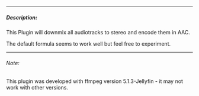 
---


##### Description:

This Plugin will downmix all audiotracks to stereo and encode them in AAC.

The default formula seems to work well but feel free to experiment.

---
###### Note:
This plugin was developed with ffmpeg version 5.1.3-Jellyfin - it may not work with other versions.